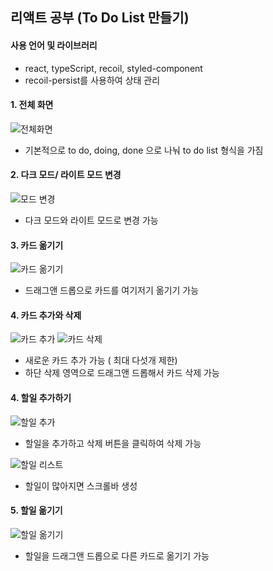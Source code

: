 ## 리액트 공부 (To Do List 만들기)

#### 사용 언어 및 라이브러리
- react, typeScript, recoil, styled-component
- recoil-persist를 사용하여 상태 관리

#### 1. 전체 화면
![전체화면](https://github.com/user-attachments/assets/969a98e5-f45f-4d12-8e97-9a74f57620f5)
- 기본적으로 to do, doing, done 으로 나눠 to do list 형식을 가짐

#### 2. 다크 모드/ 라이트 모드 변경
![모드 변경](https://github.com/user-attachments/assets/83edd2a5-65b5-4fe0-8145-1c153c142417)

- 다크 모드와 라이트 모드로 변경 가능
  
#### 3. 카드 옮기기
![카드 옮기기](https://github.com/user-attachments/assets/2b4b0432-145b-44a6-bafc-3b63340555c2)

- 드래그앤 드롭으로 카드를 여기저기 옮기기 가능

#### 4. 카드 추가와 삭제
![카드 추가](https://github.com/user-attachments/assets/ae4aa65a-c2d8-45f6-9390-d0547e53dc6d)
![카드 삭제](https://github.com/user-attachments/assets/cb776245-22a0-448b-b94e-1393a72a6228)

- 새로운 카드 추가 가능 ( 최대 다섯개 제한)
- 하단 삭제 영역으로 드래그앤 드롭해서 카드 삭제 가능

#### 4. 할일 추가하기 
![할일 추가](https://github.com/user-attachments/assets/63165bc8-01ad-46d0-9ddc-4bddabf02064)

- 할일을 추가하고 삭제 버튼을 클릭하여 삭제 가능
  
![할일 리스트](https://github.com/user-attachments/assets/edd4c034-63aa-478f-beeb-3aaff2bec0bd)

- 할일이 많아지면 스크롤바 생성

#### 5. 할일 옮기기 
![할일 옮기기](https://github.com/user-attachments/assets/6ee7849b-ae18-4dc7-a63e-6c1951369833)

- 할일을 드래그앤 드롭으로 다른 카드로 옮기기 가능
